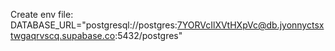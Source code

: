 Create env file:
DATABASE_URL="postgresql://postgres:7YORVcIlXVtHXpVc@db.jyonnyctsxtwgaqrvscq.supabase.co:5432/postgres"
